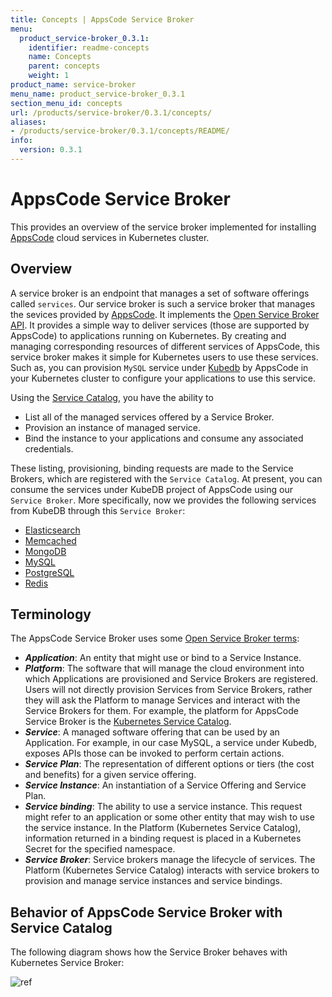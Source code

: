 ```yaml
---
title: Concepts | AppsCode Service Broker
menu:
  product_service-broker_0.3.1:
    identifier: readme-concepts
    name: Concepts
    parent: concepts
    weight: 1
product_name: service-broker
menu_name: product_service-broker_0.3.1
section_menu_id: concepts
url: /products/service-broker/0.3.1/concepts/
aliases:
- /products/service-broker/0.3.1/concepts/README/
info:
  version: 0.3.1
---
```


# AppsCode Service Broker

This provides an overview of the service broker implemented for installing [AppsCode](https://appscode.com/) cloud services in Kubernetes cluster.

## Overview

A service broker is an endpoint that manages a set of software offerings called `services`. Our service broker is such a service broker that manages the sevices provided by [AppsCode](https://appscode.com/). It implements the [Open Service Broker API](https://openservicebrokerapi.org/). It provides a simple way to deliver services (those are supported by AppsCode) to applications running on Kubernetes. By creating and managing corresponding resources of different services of AppsCode, this service broker makes it simple for Kubernetes users to use these services. Such as, you can provision `MySQL` service under [Kubedb](https://kubedb.com) by AppsCode in your Kubernetes cluster to configure your applications to use this service.

Using the [Service Catalog](https://kubernetes.io/docs/concepts/extend-kubernetes/service-catalog/), you have the ability to

- List all of the managed services offered by a Service Broker.
- Provision an instance of managed service.
- Bind the instance to your applications and consume any associated credentials.

These listing, provisioning, binding requests are made to the Service Brokers, which are registered with the `Service Catalog`. At present, you can consume the services under KubeDB project of AppsCode using our `Service Broker`. More specifically, now we provides the following services from KubeDB through this `Service Broker`:

- [Elasticsearch](https://kubedb.com/docs/0.11.0/guides/elasticsearch/)
- [Memcached](https://kubedb.com/docs/0.11.0/guides/memcached/)
- [MongoDB](https://kubedb.com/docs/0.11.0/guides/mongodb/)
- [MySQL](https://kubedb.com/docs/0.11.0/guides/mysql/)
- [PostgreSQL](https://kubedb.com/docs/0.11.0/guides/postgres/)
- [Redis](https://kubedb.com/docs/0.11.0/guides/redis/)

## Terminology

The AppsCode Service Broker uses some [Open Service Broker terms](https://github.com/openservicebrokerapi/servicebroker/tree/master/spec.md#terminology):

- ***Application***: An entity that might use or bind to a Service Instance.
- ***Platform***: The software that will manage the cloud environment into which Applications are provisioned and Service Brokers are registered. Users will not directly provision Services from Service Brokers, rather they will ask the Platform to manage Services and interact with the Service Brokers for them. For example, the platform for AppsCode Service Broker is the [Kubernetes Service Catalog](https://kubernetes.io/docs/concepts/service-catalog/).
- ***Service***: A managed software offering that can be used by an Application. For example, in our case MySQL, a service under Kubedb, exposes APIs those can be invoked to perform certain actions.
- ***Service Plan***: The representation of different options or tiers (the cost and benefits) for a given service offering.
- ***Service Instance***: An instantiation of a Service Offering and Service Plan.
- ***Service binding***: The ability to use a service instance. This request might refer to an application or some other entity that may wish to use the service instance. In the Platform (Kubernetes Service Catalog), information returned in a binding request is placed in a Kubernetes Secret for the specified namespace.
- ***Service Broker***: Service brokers manage the lifecycle of services. The Platform (Kubernetes Service Catalog) interacts with service brokers to provision and manage service instances and service bindings.

## Behavior of AppsCode Service Broker with Service Catalog

The following diagram shows how the Service Broker behaves with Kubernetes Service Broker:

![ref](/products/service-broker/0.3.1/images/behaviour.png)
